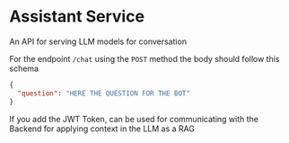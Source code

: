 # Assistant Service

An API for serving LLM models for conversation

For the endpoint `/chat` using the `POST` method the body should follow this schema
```json
{
  "question": "HERE THE QUESTION FOR THE BOT"
}
```

If you add the JWT Token, can be used for communicating with the Backend for applying
context in the LLM as a RAG